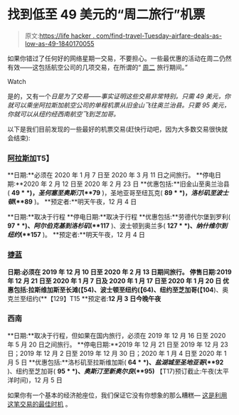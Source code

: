 # 找到低至 49 美元的“周二旅行”机票

> 原文:[https://life hacker . com/find-travel-Tuesday-airfare-deals-as-low-as-49-1840170055](https://lifehacker.com/find-travel-tuesday-airfare-deals-as-low-as-49-1840170055)

如果你错过了任何好的网络星期一交易，不要担心。一些最优惠的活动在周二仍然有效——这包括航空公司的几项交易，在所谓的“ [周二](https://www.usatoday.com/story/travel/airline-news/2019/12/02/cyber-monday-airfare-deals-southwest-allegiant-jetblue-alaska-frontier/4350800002/) 旅行期间。”

Watch

是的，又有一个*日是为了交易——事实证明这些交易非常特别。只需 49 美元，你就可以乘坐阿拉斯加航空公司的单程机票从旧金山飞往奥兰治县。只要 95 美元，你就可以从纽约经西南航空飞到芝加哥。*

以下是我们目前发现的一些最好的机票交易(赶快行动吧，因为大多数交易很快就会结束):

### [**阿拉斯加**](https://www.alaskaair.com/content/deals/flights/cyber-monday-sale?semid=Google%7c%7c20191202_SALE_CYBERMON%7c%7c&gclid=Cj0KCQiAiZPvBRDZARIsAORkq7d0_f4eYgBhKe3D0nbzGGrkkoc1tnyXxUOLX4jR5OF7T5KX31GMJAsaAhPXEALw_wcB&gclsrc=aw.ds)T5】

**日期:**必须在 2020 年 1 月 7 日至 2020 年 3 月 11 日之间旅行。
**停电日期:**2020 年 2 月 12 日至 2020 年 2 月 23 日
**优惠包括:**旧金山至奥兰治县( **$49** )，圣何塞至奥斯汀( **$79** )，圣地亚哥至纽瓦克( **$89** )，洛杉矶至波士顿( **$89** )。
**预定者:**明天午夜，12 月 4 日

**日期:**取决于行程
**停电日期:**取决于行程
**优惠包括:**劳德代尔堡到罗利( **$97** )、阿尔伯克基到洛杉矶( **$117** )、波士顿到奥兰多( **$127** )、纳什维尔到纽约( **$157** )。
**预定者:**明天午夜，12 月 4 日

### [捷蓝](https://www.jetblue.com/deals/cyber-monday-2019/)

**日期:**必须在 2019 年 12 月 10 日至 2020 年 2 月 13 日期间旅行。
**停售日期:**2019 年 12 月 21 日至 2020 年 1 月 7 日及 2020 年 1 月 17 日至 2020 年 1 月 20 日
**优惠包括:**拉斯维加斯至长滩(**【54**)、波士顿至纽约(**【64**)、纽约至芝加哥(**【104**)、奥克兰至纽约(**【129】T15
**预定者:**12 月 3 日今晚午夜**

### 西南

**日期:**取决于行程，但如果在国内旅行，必须在 2019 年 12 月 16 日至 2020 年 5 月 20 日之间旅行。
**停电日期:**2019 年 12 月 21 日至 2019 年 12 月 23 日；2019 年 12 月 2 日至 2019 年 12 月 30 日；2020 年 1 月 4 日至 2020 年 1 月 5 日
**优惠包括:**洛杉矶至拉斯维加斯( **$64** )、盐湖城至圣地亚哥( **$92** )、纽约至芝加哥( **$95** )、奥斯汀至新奥尔良( **$95)**
【T17)预订截止:午夜(太平洋时间)，12 月 5 日

如果你有一个基本的经济舱座位，我们保证它没有你想象的那么糟糕— [这是利用这笔交易的最佳时机](https://lifehacker.com/are-basic-economy-seats-ever-worth-it-1840151394) 。